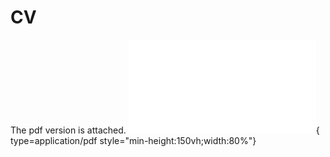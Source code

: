# CV

The pdf version is attached. 
![Alt text](<CV-2.pdf>){ type=application/pdf style="min-height:150vh;width:80%"}